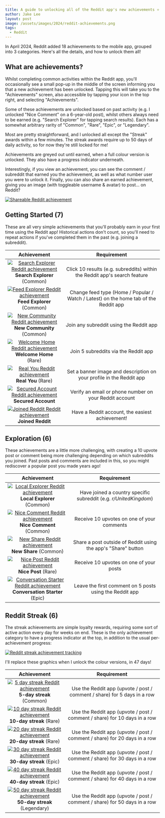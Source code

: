 ```yaml
---
title: A guide to unlocking all of the Reddit app's new achievements ⭐
author: Jake Lee
layout: post
image: /assets/images/2024/reddit-achievements.png
tags:
  - Reddit
---
```


In April 2024, Reddit added 18 achievements to the mobile app, grouped into 3 categories. Here's all the details, and how to unlock them all!

## What are achievements?

Whilst completing common activities within the Reddit app, you'll occasionally see a small pop-up in the middle of the screen informing you that a new achievement has been unlocked. Tapping this will take you to the "Achievements" screen, also accessible by tapping your icon in the top right, and selecting "Achievements".

Some of these achievements are unlocked based on past activity (e.g. I unlocked "Nice Comment" on a 6-year-old post), whilst others always need to be earned (e.g. "Search Explorer" for tapping search results). Each has a somewhat arbitrary rarity of "Common", "Rare", "Epic", or "Legendary".

Most are pretty straightforward, and I unlocked all except the "Streak" awards within a few minutes. The streak awards require up to 50 days of daily activity, so for now they're still locked for me!

Achievements are greyed out until earned, when a full colour version is unlocked. They also have a progress indicator underneath.

Interestingly, if you view an achievement, you can see the comment / subreddit that earned you the achievement, as well as what number user you were to unlock it. Finally, you can also share an earned achievement, giving you an image (with toggleable username & avatar) to post... on Reddit?

[![Shareable Reddit achievement](/assets/images/2024/reddit_achievement-thumbnail.jpg)](/assets/images/2024/reddit_achievement.jpg)

## Getting Started (7)

These are all very simple achievements that you'll probably earn in your first time using the Reddit app! Historical actions don't count, so you'll need to repeat actions if you've completed them in the past (e.g. joining a subreddit).

|                                                                                   Achievement                                                                                   |                                     Requirement                                      |
| :-----------------------------------------------------------------------------------------------------------------------------------------------------------------------------: | :----------------------------------------------------------------------------------: |
| [![Search Explorer Reddit achievement](/assets/images/2024/reddit-searchexplorer-thumbnail.png)](/assets/images/2024/reddit-searchexplorer.png)<br>**Search Explorer** (Common) |      Click 10 results (e.g. subreddits) within the Reddit app's search feature       |
|     [![Feed Explorer Reddit achievement](/assets/images/2024/reddit-feedexplorer-thumbnail.png)](/assets/images/2024/reddit-feedexplorer.png)<br>**Feed Explorer** (Common)     | Change feed type (Home / Popular / Watch / Latest) on the home tab of the Reddit app |
|     [![New Community Reddit achievement](/assets/images/2024/reddit-newcommunity-thumbnail.png)](/assets/images/2024/reddit-newcommunity.png)<br>**New Community** (Common)     |                       Join any subreddit using the Reddit app                        |
|        [![Welcome Home Reddit achievement](/assets/images/2024/reddit-welcomehome-thumbnail.png)](/assets/images/2024/reddit-welcomehome.png)<br>**Welcome Home** (Rare)        |                         Join 5 subreddits via the Reddit app                         |
|                [![Real You Reddit achievement](/assets/images/2024/reddit-realyou-thumbnail.png)](/assets/images/2024/reddit-realyou.png)<br>**Real You** (Rare)                |         Set a banner image and description on your profile in the Reddit app         |
|     [![Secured Account Reddit achievement](/assets/images/2024/reddit-securedaccount-thumbnail.png)](/assets/images/2024/reddit-securedaccount.png)<br>**Secured Account**      |                Verify an email or phone number on your Reddit account                |
|         [![Joined Reddit Reddit achievement](/assets/images/2024/reddit-joinedreddit-thumbnail.png)](/assets/images/2024/reddit-joinedreddit.png)<br>**Joined Reddit**          |                   Have a Reddit account, the easiest achievement!                    |

## Exploration (6)

These achievements are a little more challenging, with creating a 10 upvote post or comment being more challenging depending on which subreddits you joined. Past posts and comments are included in this, so you might rediscover a popular post you made years ago!

|                                                                                            Achievement                                                                                            |                            Requirement                            |
| :-----------------------------------------------------------------------------------------------------------------------------------------------------------------------------------------------: | :---------------------------------------------------------------: |
|            [![Local Explorer Reddit achievement](/assets/images/2024/reddit-localexplorer-thumbnail.png)](/assets/images/2024/reddit-localexplorer.png)<br>**Local Explorer** (Common)            | Have joined a country specific subreddit (e.g. _r/UnitedKingdom_) |
|                [![Nice Comment Reddit achievement](/assets/images/2024/reddit-nicecomment-thumbnail.png)](/assets/images/2024/reddit-nicecomment.png)<br>**Nice Comment** (Common)                |            Receive 10 upvotes on one of your comments             |
|                      [![New Share Reddit achievement](/assets/images/2024/reddit-newshare-thumbnail.png)](/assets/images/2024/reddit-newshare.png)<br>**New Share** (Common)                      |   Share a post outside of Reddit using the app's "Share" button   |
|                       [![Nice Post Reddit achievement](/assets/images/2024/reddit-nicepost-thumbnail.png)](/assets/images/2024/reddit-nicepost.png)<br>**Nice Post** (Rare)                       |              Receive 10 upvotes on one of your posts              |
| [![Conversation Starter Reddit achievement](/assets/images/2024/reddit-conversationstarter-thumbnail.png)](/assets/images/2024/reddit-conversationstarter.png)<br>**Conversation Starter** (Epic) |      Leave the first comment on 5 posts using the Reddit app      |

## Reddit Streak (6)

The streak achievements are simple loyalty rewards, requiring some sort of active action every day for weeks on end. These is the only achievement category to have a progress indicator at the top, in addition to the usual per-achievement progress:

[![Reddit streak achievement tracking](/assets/images/2024/reddit-streak.png)](/assets/images/2024/reddit-streak.png)

I'll replace these graphics when I unlock the colour versions, in 47 days!

|                                                                         Achievement                                                                          |                                Requirement                                |
| :----------------------------------------------------------------------------------------------------------------------------------------------------------: | :-----------------------------------------------------------------------: |
|    [![5 day streak Reddit achievement](/assets/images/2024/reddit-5day-thumbnail.png)](/assets/images/2024/reddit-5day.png)<br>**5-day streak** (Common)     | Use the Reddit app (upvote / post / comment / share) for 5 days in a row  |
|   [![10 day streak Reddit achievement](/assets/images/2024/reddit-10day-thumbnail.png)](/assets/images/2024/reddit-10day.png)<br>**10-day streak** (Rare)    | Use the Reddit app (upvote / post / comment / share) for 10 days in a row |
|   [![20 day streak Reddit achievement](/assets/images/2024/reddit-20day-thumbnail.png)](/assets/images/2024/reddit-20day.png)<br>**20-day streak** (Rare)    | Use the Reddit app (upvote / post / comment / share) for 20 days in a row |
|   [![30 day streak Reddit achievement](/assets/images/2024/reddit-30day-thumbnail.png)](/assets/images/2024/reddit-30day.png)<br>**30-day streak** (Epic)    | Use the Reddit app (upvote / post / comment / share) for 30 days in a row |
|   [![40 day streak Reddit achievement](/assets/images/2024/reddit-40day-thumbnail.png)](/assets/images/2024/reddit-40day.png)<br>**40-day streak** (Epic)    | Use the Reddit app (upvote / post / comment / share) for 40 days in a row |
| [![50 day streak Reddit achievement](/assets/images/2024/reddit-50day-thumbnail.png)](/assets/images/2024/reddit-50day.png)<br>**50-day streak** (Legendary) | Use the Reddit app (upvote / post / comment / share) for 50 days in a row |
